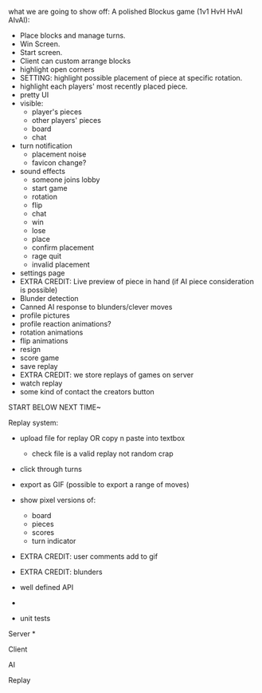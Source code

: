

what we are going to show off:
A polished Blockus game (1v1 HvH HvAI AIvAI):
* Place blocks and manage turns.
* Win Screen.
* Start screen.
* Client can custom arrange blocks
* highlight open corners
* SETTING: highlight possible placement of piece at specific rotation.
* highlight each players' most recently placed piece.
* pretty UI
* visible:
  * player's pieces
  * other players' pieces
  * board
  * chat
* turn notification
  * placement noise
  * favicon change?
* sound effects
  * someone joins lobby
  * start game
  * rotation
  * flip
  * chat
  * win
  * lose
  * place
  * confirm placement
  * rage quit
  * invalid placement
* settings page
* EXTRA CREDIT: Live preview of piece in hand (if AI piece consideration is possible)
* Blunder detection
* Canned AI response to blunders/clever moves
* profile pictures
* profile reaction animations?
* rotation animations
* flip animations
* resign
* score game
* save replay
* EXTRA CREDIT: we store replays of games on server
* watch replay
* some kind of contact the creators button

START BELOW NEXT TIME~

Replay system:
 * upload file for replay OR copy n paste into textbox
   * check file is a valid replay not random crap
 * click through turns
 * export as GIF (possible to export a range of moves)
 * show pixel versions of:
   * board
   * pieces
   * scores
   * turn indicator
 * EXTRA CREDIT: user comments add to gif
 * EXTRA CREDIT: blunders
 

* well defined API
* 
* unit tests

Server
* 

Client


AI

Replay
